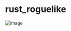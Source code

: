# rust_roguelike
![image](https://user-images.githubusercontent.com/45149278/187301092-587ce401-466f-409c-b536-9fe44bcb14d9.png)
